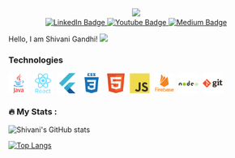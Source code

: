 <div id="header" align="center">
  <img src="https://thumbs.gfycat.com/AdventurousSmugCrossbill-max-1mb.gif"/>
</div>

<div id="badges" align="center">
  <a href="https://www.linkedin.com/in/shivanirgandhi/">
    <img src="https://img.shields.io/badge/LinkedIn-pink?style=for-the-badge&logo=linkedin&logoColor=white" alt="LinkedIn Badge"/>
  </a>
  <a href="https://www.youtube.com/channel/UCp2h_qAACoe1OgJO456eIIA">
    <img src="https://img.shields.io/badge/YouTube-D383B8?style=for-the-badge&logo=youtube&logoColor=white" alt="Youtube Badge"/>
  </a>
  <a href="https://medium.com/@shivanirgandhi">
    <img src="https://img.shields.io/badge/Medium-E3DAE7?style=for-the-badge&logo=twitter&logoColor=white" alt="Medium Badge"/>
  </a>
</div>

Hello, I am Shivani Gandhi! <img src="https://media.giphy.com/media/hvRJCLFzcasrR4ia7z/giphy.gif" width="30px"/>

### Technologies
<div>
  <img src="https://github.com/devicons/devicon/blob/master/icons/java/java-original-wordmark.svg" title="Java" alt="Java" width="40" height="40"/>&nbsp;
  <img src="https://github.com/devicons/devicon/blob/master/icons/react/react-original-wordmark.svg" title="React" alt="React" width="40" height="40"/>&nbsp;
  <img src="https://github.com/devicons/devicon/blob/master/icons/flutter/flutter-original.svg" title="Flutter" alt="Flutter" width="40" height="40"/>&nbsp;
  <img src="https://github.com/devicons/devicon/blob/master/icons/css3/css3-plain-wordmark.svg"  title="CSS3" alt="CSS" width="40" height="40"/>&nbsp;
  <img src="https://github.com/devicons/devicon/blob/master/icons/html5/html5-original.svg" title="HTML5" alt="HTML" width="40" height="40"/>&nbsp;
  <img src="https://github.com/devicons/devicon/blob/master/icons/javascript/javascript-original.svg" title="JavaScript" alt="JavaScript" width="40" height="40"/>&nbsp;
  <img src="https://github.com/devicons/devicon/blob/master/icons/firebase/firebase-plain-wordmark.svg" title="Firebase" alt="Firebase" width="40" height="40"/>&nbsp;
  <img src="https://github.com/devicons/devicon/blob/master/icons/nodejs/nodejs-original-wordmark.svg" title="NodeJS" alt="NodeJS" width="40" height="40"/>&nbsp;
  <img src="https://github.com/devicons/devicon/blob/master/icons/git/git-original-wordmark.svg" title="Git" **alt="Git" width="40" height="40"/>
</div>


### :fire: My Stats :
![Shivani's GitHub stats](https://github-readme-stats.vercel.app/api?username=ShivaniRGandhi&count-private=true&show_icons=true&theme=transparent&title_color=A0849D&text_color=D383B8&icon_color=66545E)

[![Top Langs](https://github-readme-stats.vercel.app/api/top-langs/?username=ShivaniRGandhi&count-private=true&layout=compact&theme=transparent&title_color=A0849D&text_color=D383B8&icon_color=66545E)](https://github.com/ShivaniRgandhi/github-readme-stats)

